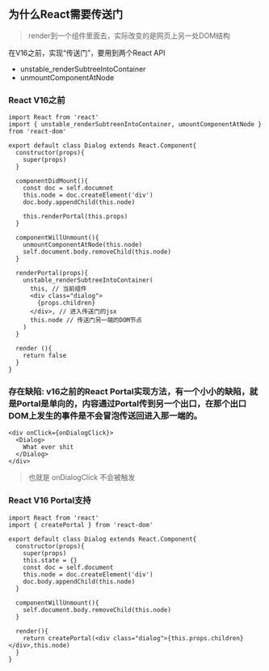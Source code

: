 ## 为什么React需要传送门
> render到一个组件里面去，实际改变的是网页上另一处DOM结构


在V16之前，实现“传送门”，要用到两个React API
- unstable_renderSubtreeIntoContainer
- unmountComponentAtNode

### React V16之前
```
import React from 'react'
import { unstable_renderSubtreenIntoContainer, umountComponentAtNode } from 'react-dom'

export default class Dialog extends React.Component{
  constructor(props){
    super(props)
  }
  
  componentDidMount(){
    const doc = self.documnet
    this.node = doc.createElement('div')
    doc.body.appendChild(this.node)
    
    this.renderPortal(this.props)
  }
  
  componentWillUnmount(){
    unmountComponentAtNode(this.node)
    self.document.body.removeChild(this.node)
  }
  
  renderPortal(props){
    unstable_renderSubtreeIntoContainer(
      this, // 当前组件
      <div class="dialog">
        {props.children}
      </div>, // 进入传送门的jsx
      this.node // 传送门另一端的DOM节点
    )
  }
  
  render (){
    return false
  }
}
```

### 存在缺陷: v16之前的React Portal实现方法，有一个小小的缺陷，就是Portal是单向的，内容通过Portal传到另一个出口，在那个出口DOM上发生的事件是不会冒泡传送回进入那一端的。
```
<div onClick={onDialogClick}>
  <Dialog>
    What ever shit
  </Dialog>
</div>
```
> 也就是 onDialogClick 不会被触发


### React V16 Portal支持
```
import React from 'react'
import { createPortal } from 'react-dom'

export default class Dialog extends React.Component{
  constructor(props){
    super(props)
    this.state = {}
    const doc = self.document
    this.node = doc.createElement('div')
    doc.body.appendChild(this.node)
  }
  
  componentWillUnmount(){
    self.document.body.removeChild(this.node)
  }
  
  render(){
    return createPortal(<div class="dialog">{this.props.children}</div>,this.node)
  }
}
```
